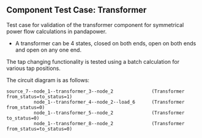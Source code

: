 <!--
SPDX-FileCopyrightText: Contributors to the Power Grid Model project <powergridmodel@lfenergy.org>

SPDX-License-Identifier: MPL-2.0
-->

## Component Test Case: Transformer

Test case for validation of the transformer component for symmetrical power flow calculations in pandapower. 
- A transformer can be 4 states, closed on both ends, open on both ends and open on any one end.

The tap changing functionality is tested using a batch calculation for various tap positions.

The circuit diagram is as follows:
```
source_7--node_1--transformer_3--node_2              (Transformer from_status=to_status=1)
          node_1--transformer_4--node_2--load_6      (Transformer from_status=0)
          node_1--transformer_5--node_2              (Transformer to_status=0)
          node_1--transformer_8--node_2              (Transformer from_status=to_status=0)
```
